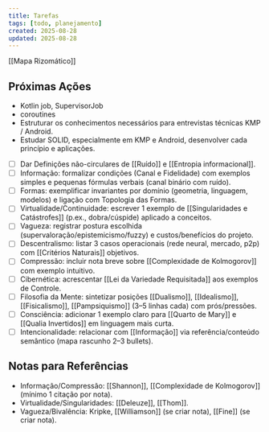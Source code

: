 ```yaml
---
title: Tarefas
tags: [todo, planejamento]
created: 2025-08-28
updated: 2025-08-28
---
```

[[Mapa Rizomático]]
## Próximas Ações
* Kotlin job, SupervisorJob
* coroutines
* Estruturar os conhecimentos necessários para entrevistas técnicas KMP / Android.
* Estudar SOLID, especialmente em KMP e Android, desenvolver cada princípio e aplicações.
- [ ] Dar Definições não-circulares de [[Ruído]] e [[Entropia informacional]].
- [ ] Informação: formalizar condições (Canal e Fidelidade) com exemplos simples e pequenas fórmulas verbais (canal binário com ruído).
- [ ] Formas: exemplificar invariantes por domínio (geometria, linguagem, modelos) e ligação com Topologia das Formas.
- [ ] Virtualidade/Continuidade: escrever 1 exemplo de [[Singularidades e Catástrofes]] (p.ex., dobra/cúspide) aplicado a conceitos.
- [ ] Vagueza: registrar postura escolhida (supervaloração/epistemicismo/fuzzy) e custos/benefícios do projeto.
- [ ] Descentralismo: listar 3 casos operacionais (rede neural, mercado, p2p) com [[Critérios Naturais]] objetivos.
- [ ] Compressão: incluir nota breve sobre [[Complexidade de Kolmogorov]] com exemplo intuitivo.
- [ ] Cibernética: acrescentar [[Lei da Variedade Requisitada]] aos exemplos de Controle.
- [ ] Filosofia da Mente: sintetizar posições [[Dualismo]], [[Idealismo]], [[Fisicalismo]], [[Pampsiquismo]] (3–5 linhas cada) com prós/pressões.
- [ ] Consciência: adicionar 1 exemplo claro para [[Quarto de Mary]] e [[Qualia Invertidos]] em linguagem mais curta.
- [ ] Intencionalidade: relacionar com [[Informação]] via referência/conteúdo semântico (mapa rascunho 2–3 bullets).

## Notas para Referências
- Informação/Compressão: [[Shannon]], [[Complexidade de Kolmogorov]] (mínimo 1 citação por nota).
- Virtualidade/Singularidades: [[Deleuze]], [[Thom]].
- Vagueza/Bivalência: Kripke, [[Williamson]] (se criar nota), [[Fine]] (se criar nota).
